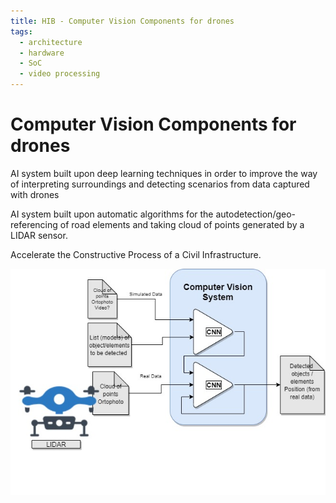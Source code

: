 ```yaml
---
title: HIB - Computer Vision Components for drones
tags:
  - architecture
  - hardware
  - SoC
  - video processing
---
```


# Computer Vision Components for drones

AI system built upon deep learning techniques in order to improve the way of interpreting surroundings and detecting scenarios from data captured with drones

AI system built upon automatic algorithms for the autodetection/geo-referencing of road elements and taking cloud of points generated by a LIDAR sensor. 

Accelerate the Constructive Process of a Civil Infrastructure.

![initial approach](../../img/HIB.jpg)
